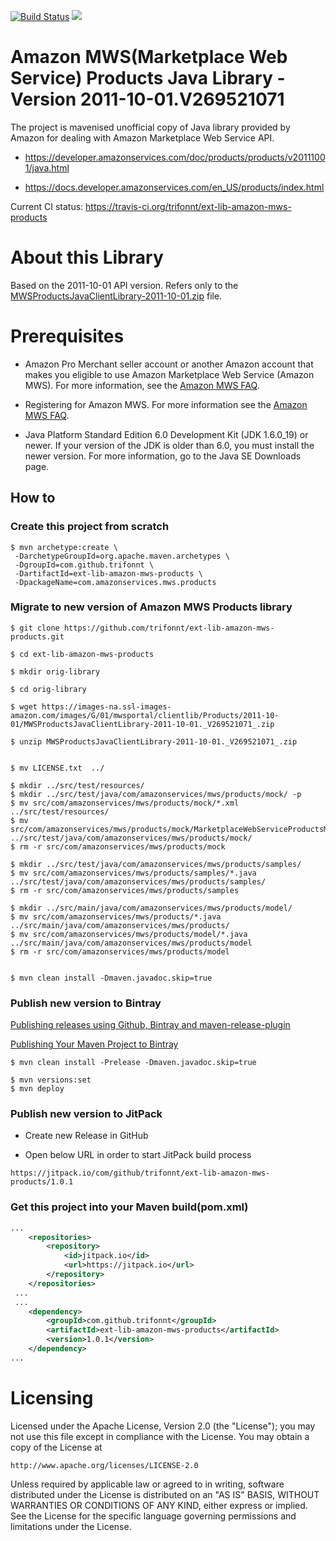 [![Build Status](https://travis-ci.org/trifonnt/ext-lib-amazon-mws-products.png?branch=master)](https://travis-ci.org/trifonnt/ext-lib-amazon-mws-products)
[![](https://jitpack.io/v/trifonnt/ext-lib-amazon-mws-products.svg)](https://jitpack.io/#trifonnt/ext-lib-amazon-mws-products)


Amazon MWS(Marketplace Web Service) Products Java Library - Version 2011-10-01.V269521071
=============================================================================== 
The project is mavenised unofficial copy of Java library provided by Amazon for dealing with Amazon Marketplace Web Service API.

 - https://developer.amazonservices.com/doc/products/products/v20111001/java.html

 - https://docs.developer.amazonservices.com/en_US/products/index.html

Current CI status: https://travis-ci.org/trifonnt/ext-lib-amazon-mws-products



About this Library
=============================================================================== 

Based on the 2011-10-01 API version.
Refers only to the [MWSProductsJavaClientLibrary-2011-10-01.zip](https://images-na.ssl-images-amazon.com/images/G/01/mwsportal/clientlib/Products/2011-10-01/MWSProductsJavaClientLibrary-2011-10-01._V269521071_.zip) file.


Prerequisites
=============================================================================== 

- Amazon Pro Merchant seller account or another Amazon account that makes you eligible to use Amazon Marketplace Web Service (Amazon MWS). For more information, see the [Amazon MWS FAQ](https://developer.amazonservices.com/gp/mws/faq.html).

- Registering for Amazon MWS. For more information see the [Amazon MWS FAQ](https://developer.amazonservices.com/gp/mws/faq.html).

- Java Platform Standard Edition 6.0 Development Kit (JDK 1.6.0_19) or newer. If your version of the JDK is older than 6.0, you must install the newer version. For more information, go to the Java SE Downloads page. 


## How to

### Create this project from scratch
```shell
$ mvn archetype:create \
 -DarchetypeGroupId=org.apache.maven.archetypes \
 -DgroupId=com.github.trifonnt \
 -DartifactId=ext-lib-amazon-mws-products \
 -DpackageName=com.amazonservices.mws.products
```

### Migrate to new version of Amazon MWS Products library
```shell
$ git clone https://github.com/trifonnt/ext-lib-amazon-mws-products.git

$ cd ext-lib-amazon-mws-products

$ mkdir orig-library

$ cd orig-library

$ wget https://images-na.ssl-images-amazon.com/images/G/01/mwsportal/clientlib/Products/2011-10-01/MWSProductsJavaClientLibrary-2011-10-01._V269521071_.zip

$ unzip MWSProductsJavaClientLibrary-2011-10-01._V269521071_.zip


$ mv LICENSE.txt  ../

$ mkdir ../src/test/resources/
$ mkdir ../src/test/java/com/amazonservices/mws/products/mock/ -p
$ mv src/com/amazonservices/mws/products/mock/*.xml ../src/test/resources/
$ mv src/com/amazonservices/mws/products/mock/MarketplaceWebServiceProductsMock.java ../src/test/java/com/amazonservices/mws/products/mock/
$ rm -r src/com/amazonservices/mws/products/mock

$ mkdir ../src/test/java/com/amazonservices/mws/products/samples/
$ mv src/com/amazonservices/mws/products/samples/*.java ../src/test/java/com/amazonservices/mws/products/samples/
$ rm -r src/com/amazonservices/mws/products/samples

$ mkdir ../src/main/java/com/amazonservices/mws/products/model/
$ mv src/com/amazonservices/mws/products/*.java ../src/main/java/com/amazonservices/mws/products/
$ mv src/com/amazonservices/mws/products/model/*.java ../src/main/java/com/amazonservices/mws/products/model
$ rm -r src/com/amazonservices/mws/products/model


$ mvn clean install -Dmaven.javadoc.skip=true
```

### Publish new version to Bintray

 [Publishing releases using Github, Bintray and maven-release-plugin](http://veithen.github.io/2013/05/26/github-bintray-maven-release-plugin.html)

 [Publishing Your Maven Project to Bintray](https://blog.bintray.com/2015/09/17/publishing-your-maven-project-to-bintray/)

```shell
$ mvn clean install -Prelease -Dmaven.javadoc.skip=true

$ mvn versions:set
$ mvn deploy
```

### Publish new version to JitPack

 - Create new Release in GitHub

 - Open below URL in order to start JitPack build process

```shell
https://jitpack.io/com/github/trifonnt/ext-lib-amazon-mws-products/1.0.1
```

### Get this project into your Maven build(pom.xml)
```xml
...
	<repositories>
		<repository>
		    <id>jitpack.io</id>
		    <url>https://jitpack.io</url>
		</repository>
	</repositories>
 ...
 ...
 	<dependency>
	    <groupId>com.github.trifonnt</groupId>
	    <artifactId>ext-lib-amazon-mws-products</artifactId>
	    <version>1.0.1</version>
	</dependency>
...
```

Licensing
=============================================================================== 

Licensed under the Apache License, Version 2.0 (the "License");
you may not use this file except in compliance with the License.
You may obtain a copy of the License at

    http://www.apache.org/licenses/LICENSE-2.0

Unless required by applicable law or agreed to in writing, software
distributed under the License is distributed on an "AS IS" BASIS,
WITHOUT WARRANTIES OR CONDITIONS OF ANY KIND, either express or implied.
See the License for the specific language governing permissions and
limitations under the License.
